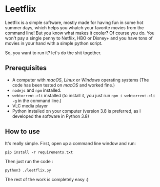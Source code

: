 # Leetflix

Leetflix is a simple software, mostly made for having fun in some hot summer days, which helps you whatch your favorite movies from the command line! But you know what makes it cooler? Of course you do. You won't pay a single penny to Netflix, HBO or Disney+ and you have tons of movies in your hand with a simple python script. 

So, you want to run it? let's do the shit together. 

## Prerequisites

* A computer with _macOS_, _Linux_ or _Windows_ operating systems (The code has been tested on _macOS_ and worked fine.)
* `nodejs` and `npm` installed. 
* `webtorrent-cli` installed (to install it, you just run `npm i webtorrent-cli -g` in the command line.)
* VLC media player 
* Python installed on your computer (version 3.8 is preferred, as I developed the software in Python 3.8)

## How to use 

It's really simple. First, open up a command line window and run:

```
pip install -r requirements.txt
``` 

Then just run the code : 

```
python3 ./leetflix.py
``` 

The rest of the work is completely easy :) 
